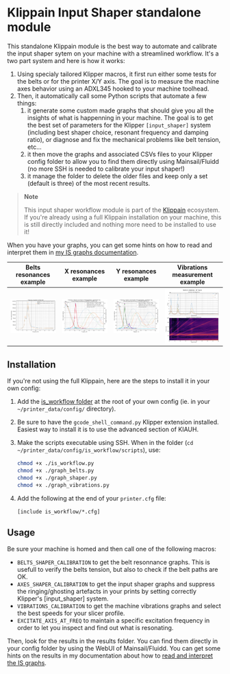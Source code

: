 # Klippain Input Shaper standalone module

This standalone Klippain module is the best way to automate and calibrate the input shaper sytem on your machine with a streamlined workflow. It's a two part system and here is how it works:
  1. Using specialy tailored Klipper macros, it first run either some tests for the belts or for the printer X/Y axis. The goal is to measure the machine axes behavior using an ADXL345 hooked to your machine toolhead.
  2. Then, it automatically call some Python scripts that automate a few things:
     1. it generate some custom made graphs that should give you all the insights of what is happenning in your machine. The goal is to get the best set of parameters for the Klipper `[input_shaper]` system (including best shaper choice, resonant frequency and damping ratio), or diagnose and fix the mechanical problems like belt tension, etc...
     2. it then move the graphs and associated CSVs files to your Klipper config folder to allow you to find them directly using Mainsail/Fluidd (no more SSH is needed to calibrate your input shaper!)
     3. it manage the folder to delete the older files and keep only a set (default is three) of the most recent results.

  > **Note**
  >
  > This input shaper workflow module is part of the [Klippain](https://github.com/Frix-x/klippain) ecosystem. If you're already using a full Klippain installation on your machine, this is still directly included and nothing more need to be installed to use it!

When you have your graphs, you can get some hints on how to read and interpret them in [my IS graphs documentation](./docs/input_shaper.md).

| Belts resonances example | X resonances example | Y resonances example | Vibrations measurement example |
|:------------------------:|:--------------------:|:--------------------:|:------------------------------:|
| ![belts resonances example](./docs/images/resonances_belts_example.png) | ![X resonances example](./docs/images/resonances_x_example.png) | ![Y resonances example](./docs/images/resonances_y_example.png) | ![vibration resonances example](./docs/images/vibrations_example.png) |


## Installation

If you're not using the full Klippain, here are the steps to install it in your own config:
  1. Add the [is_workflow folder](./../../scripts/is_workflow/) at the root of your own config (ie. in your `~/printer_data/config/` directory).
  2. Be sure to have the `gcode_shell_command.py` Klipper extension installed. Easiest way to install it is to use the advanced section of KIAUH.
  3. Make the scripts executable using SSH. When in the folder (`cd ~/printer_data/config/is_workflow/scripts`), use:

     ```bash
     chmod +x ./is_workflow.py
     chmod +x ./graph_belts.py
     chmod +x ./graph_shaper.py
     chmod +x ./graph_vibrations.py
     ```

  4. Add the following at the end of your `printer.cfg` file:
     ```
     [include is_workflow/*.cfg]
     ```


## Usage

Be sure your machine is homed and then call one of the following macros:
  - `BELTS_SHAPER_CALIBRATION` to get the belt resonnance graphs. This is usefull to verify the belts tension, but also to check if the belt paths are OK.
  - `AXES_SHAPER_CALIBRATION` to get the input shaper graphs and suppress the ringing/ghosting artefacts in your prints by setting correctly Klipper's [input_shaper] system.
  - `VIBRATIONS_CALIBRATION` to get the machine vibrations graphs and select the best speeds for your slicer profile.
  - `EXCITATE_AXIS_AT_FREQ` to maintain a specific excitation frequency in order to let you inspect and find out what is resonating.

Then, look for the results in the results folder. You can find them directly in your config folder by using the WebUI of Mainsail/Fluidd. You can get some hints on the results in my documentation about how to [read and interpret the IS graphs](./docs/input_shaper.md).
